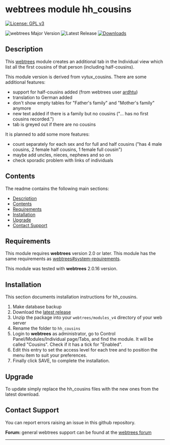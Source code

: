 # webtrees module hh_cousins

[![License: GPL v3](https://img.shields.io/badge/License-GPL%20v3-blue.svg)](http://www.gnu.org/licenses/gpl-3.0)

![webtrees Major Version](https://img.shields.io/badge/webtrees-v2.x-green)
![Latest Release](https://img.shields.io/github/v/release/hartenthaler/hh_cousins)
[![Downloads](https://img.shields.io/github/downloads/hartenthaler/hh_cousins/2.0.16.4/total)]()

<a name="Description"></a>

## Description

This [webtrees](https://www.webtrees.net) module creates an additional tab in the Individual view which list all the first cousins of that person (including half-cousins).

This module version is derived from vytux_cousins. There are some additional features:
* support for half-cousins added (from webtrees user [ardhtu](https://www.webtrees.net/index.php/en/forum/2-open-discussion/35751-vytux-cousins-children-of-half-sibblings-will-not-be-recognized-as-cousins#85279))
* translation to German added
* don't show empty tables for "Father's family" and "Mother's family" anymore
* new text added if there is a family but no cousins ("... has no first cousins recorded.")
* tab is greyed out if there are no cousins

It is planned to add some more features:
* count separately for each sex and for full and half cousins ("has 4 male cousins, 2 female half cousins, 1 female full cousin")
* maybe add uncles, nieces, nephews and so on
* check sporadic problem with links of individuals

<a name="Contents"></a>

## Contents

The readme contains the following main sections:

*   [Description](#Description)
*   [Contents](#Contents)
*   [Requirements](#Requirements)
*   [Installation](#Installation)
*   [Upgrade](#upgrade)
*   [Contact Support](#Support)

<a name="Requirements"></a>

## Requirements

This module requires **webtrees** version 2.0 or later.
This module has the same requirements as [webtrees#system-requirements](https://github.com/fisharebest/webtrees#system-requirements).

This module was tested with **webtrees** 2.0.16 version.

<a name="Installation"></a>

## Installation

This section documents installation instructions for hh_cousins.

1. Make database backup
1. Download the [latest release](https://github.com/hartenthaler/hh_cousins/releases/latest)
1. Unzip the package into your `webtrees/modules_v4` directory of your web server
1. Rename the folder to `hh_cousins`
1. Login to **webtrees** as administrator, go to <span class="pointer">Control Panel/Modules/Individual page/Tabs</span>, and find the module. It will be called "Cousins". Check if it has a tick for "Enabled".
1. Edit this entry to set the access level for each tree and to position the menu item to suit your preferences.
1. Finally click SAVE, to complete the installation.

<a name="upgrade"></a>

## Upgrade

To update simply replace the hh_cousins files with the new ones from the latest download.

<a name="Support"></a>

## Contact Support

You can report errors raising an issue in this github repository.

<span style="font-weight: bold;">Forum: </span>general webtrees support can be found at the [webtrees forum](http://www.webtrees.net/)

* * *
